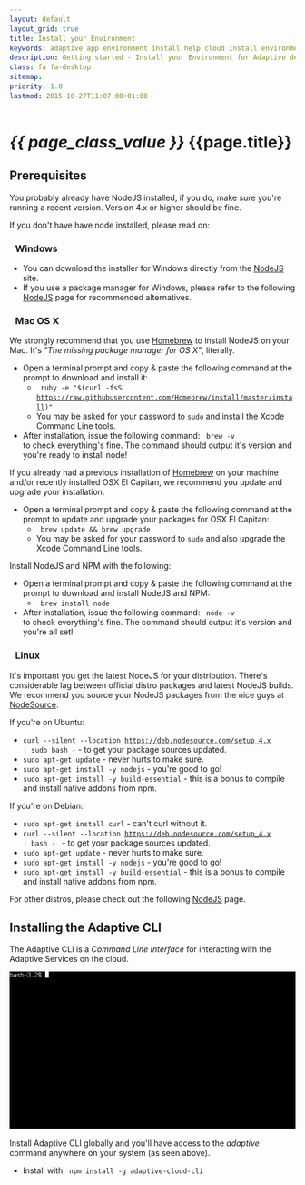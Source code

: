 ```yaml
---
layout: default
layout_grid: true
title: Install your Environment
keywords: adaptive app environment install help	cloud install environment adaptive cloud cli nodejs
description: Getting started - Install your Environment for Adaptive development; OSX, Windows & Linux. 
class: fa fa-desktop
sitemap:
priority: 1.0
lastmod: 2015-10-27T11:07:00+01:00
---
```


<h1><i class="{{ page.class }}" style="width: 55px;">{{ page_class_value }}</i> {{page.title}}</h1>

<h2>Prerequisites</h2>

You probably already have NodeJS installed, if you do, make sure you're running a recent version. Version 4.x or higher should be fine. 

If you don't have have node installed, please read on:

<h3><i class="fa fa-windows" style="padding-right: 10px;"></i> Windows</h3>

* You can download the installer for Windows directly from the <a href="http://nodejs.org/#download">NodeJS</a> site.
* If you use a package manager for Windows, please refer to the following [NodeJS](https://nodejs.org/en/download/package-manager/#windows) page for recommended alternatives.

<h3><i class="fa fa-apple" style="padding-right: 10px;"></i> Mac OS X</h3>

We strongly recommend that you use [Homebrew](http://brew.sh/) to install NodeJS on your Mac. It's _"The missing package manager for OS X"_, literally. 

* Open a terminal prompt and copy & paste the following command at the prompt to download and install it:
  * <code> ruby -e "$(curl -fsSL https://raw.githubusercontent.com/Homebrew/install/master/install)" </code>
  * You may be asked for your password to <code>sudo</code> and install the Xcode Command Line tools.
* After installation, issue the following command: <code> brew -v </code> to check everything's fine. The command should output it's version and you're ready to install node!


If you already had a previous installation of [Homebrew](http://brew.sh/) on your machine and/or recently installed OSX El Capitan, we recommend you update and upgrade your installation.

* Open a terminal prompt and copy & paste the following command at the prompt to update and upgrade your packages for OSX El Capitan:
  * <code> brew update && brew upgrade </code>
  * You may be asked for your password to <code>sudo</code> and also upgrade the Xcode Command Line tools.


Install NodeJS and NPM with the following:

* Open a terminal prompt and copy & paste the following command at the prompt to download and install NodeJS and NPM:
  * <code> brew install node </code>
* After installation, issue the following command: <code> node -v </code> to check everything's fine. The command should output it's version and you're all set!
  
<h3><i class="fa fa-linux" style="padding-right: 10px;"></i> Linux</h3>

It's important you get the latest NodeJS for your distribution. There's considerable lag between official distro packages and latest NodeJS builds. We recommend you source your NodeJS packages from the nice guys at [NodeSource](https://nodesource.com/).

If you're on Ubuntu:

* <code>curl --silent --location https://deb.nodesource.com/setup_4.x | sudo bash -</code> - to get your package sources updated.
* <code>sudo apt-get update</code> - never hurts to make sure.
* <code>sudo apt-get install -y nodejs</code> - you're good to go!
* <code>sudo apt-get install -y build-essential</code> - this is a bonus to compile and install native addons from npm.

If you're on Debian:

* <code>sudo apt-get install curl</code> - can't curl without it.
* <code>curl --silent --location https://deb.nodesource.com/setup_4.x | bash - </code> - to get your package sources updated.
* <code>sudo apt-get update</code> - never hurts to make sure.
* <code>sudo apt-get install -y nodejs</code> - you're good to go!
* <code>sudo apt-get install -y build-essential</code> - this is a bonus to compile and install native addons from npm.

For other distros, please check out the following [NodeJS](https://nodejs.org/en/download/package-manager/) page.

<h2>Installing the Adaptive CLI</h2>

The Adaptive CLI is a _Command Line Interface_ for interacting with the Adaptive Services on the cloud. 

<img class="img-responsive" src="/images/adaptive-cloud-cli/login.gif" alt="Adaptive CLI">

Install Adaptive CLI globally and you'll have access to the *adaptive* command anywhere on your system (as seen above).

* Install with <code> npm install -g adaptive-cloud-cli </code>